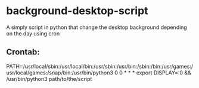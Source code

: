 # background-desktop-script
A simply script in python that change the desktop background depending on the day using cron

## Crontab:

PATH=/usr/local/sbin:/usr/local/bin:/usr/sbin:/usr/bin:/sbin:/bin:/usr/games:/usr/local/games:/snap/bin:/usr/bin/python3
 0 0 * * * export DISPLAY=:0 && /usr/bin/python3 path/to/the/script
